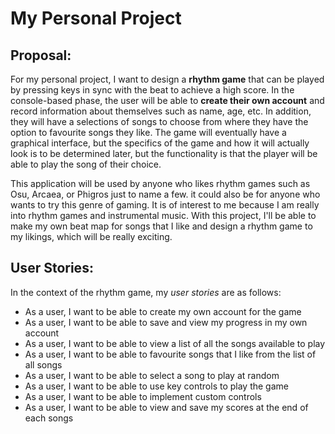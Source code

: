 # My Personal Project

## Proposal:

For my personal project, I want to design a **rhythm game** that can be
played by pressing keys in sync with the beat to achieve a high score. In 
the console-based phase, the user will be able to **create their own account**
and record information about themselves such as name, age, etc. In
addition, they will have a selections of songs to choose from where they
have the option to favourite songs they like. The game will eventually have a graphical interface, but the specifics
of the game and how it will actually look is to be determined later, but the 
functionality is that the player will be able to play the song of their choice. 

This application will be used by anyone who likes rhythm games such as
Osu, Arcaea, or Phigros just to name a few. it could also be for
anyone who wants to try this genre of gaming. It is of interest
to me because I am really into rhythm games and instrumental music.
With this project, I'll be able to make my own beat map for songs that
I like and design a rhythm game to my likings, which will be really
exciting. 

## User Stories:
In the context of the rhythm game, my *user stories* are as follows: 
- As a user, I want to be able to create my own account for the game
- As a user, I want to be able to save and view my progress in my own account
- As a user, I want to be able to view a list of all the songs available to play
- As a user, I want to be able to favourite songs that I like from the list of all songs
- As a user, I want to be able to select a song to play at random
- As a user, I want to be able to use key controls to play the game
- As a user, I want to be able to implement custom controls
- As a user, I want to be able to view and save my scores at the end of each songs

